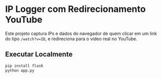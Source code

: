 # IP Logger com Redirecionamento YouTube

Este projeto captura IPs e dados do navegador de quem clicar em um link do tipo `/watch?v=ID`, e redireciona para o vídeo real no YouTube.

## Executar Localmente

```bash
pip install flask
python app.py

